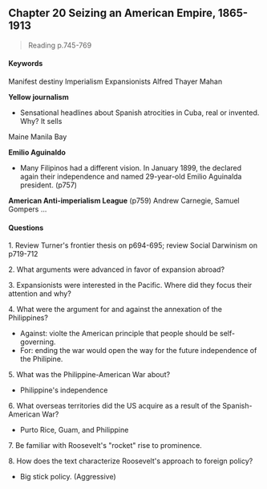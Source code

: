 ## Chapter 20 Seizing an American Empire, 1865-1913

>Reading
p.745-769

#### Keywords
Manifest destiny
Imperialism
Expansionists
Alfred Thayer Mahan

**Yellow journalism**
+ Sensational headlines about Spanish atrocities in Cuba, real or invented. Why? It sells

Maine
Manila Bay

**Emilio Aguinaldo**
+ Many Filipinos had a different vision. In January 1899, the declared again their independence and named 29-year-old Emilio Aguinalda president. (p757)

**American Anti-imperialism League** (p759)
Andrew Carnegie, Samuel Gompers ...

#### Questions
1\. Review Turner's frontier thesis on p694-695; review Social Darwinism on p719-712

2\. What arguments were advanced in favor of expansion abroad?

3\. Expansionists were interested in the Pacific. Where did they focus their attention and why?

4\. What were the argument for and against the annexation of the Philippines?
+ Against: violte the American principle that people should be self-governing.
+ For: ending the war would open the way for the future independence of the Philipine.

5\. What was the Philippine-American War about?
+ Philippine's independence

6\. What overseas territories did the US acquire as a result of the Spanish-American War?
+ Purto Rice, Guam, and Philippine

7\. Be familiar with Roosevelt's "rocket" rise to prominence.

8\. How does the text characterize Roosevelt's approach to foreign policy?
+ Big stick policy. (Aggressive)
